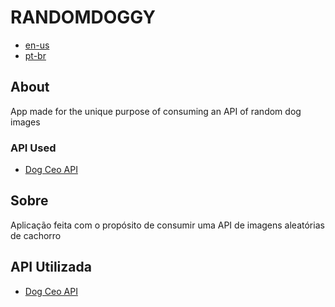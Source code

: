 # RANDOMDOGGY

- [en-us](#enus)
- [pt-br](#ptbr)

<a id="enus"></a>

## About

App made for the unique purpose of consuming an API of random dog images

### API Used

- [Dog Ceo API](https://dog.ceo/dog-api/)

<a id="ptbr"></a>

## Sobre

Aplicação feita com o propósito de consumir uma API de imagens aleatórias de cachorro

## API Utilizada

- [Dog Ceo API](https://dog.ceo/dog-api/)
